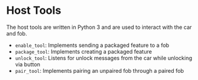 # Host Tools

The host tools are written in Python 3 and are used to interact with the car and fob.

* `enable_tool`: Implements sending a packaged feature to a fob
* `package_tool`: Implements creating a packaged feature
* `unlock_tool`: Listens for unlock messages from the car while unlocking via button
* `pair_tool`: Implements pairing an unpaired fob through a paired fob
